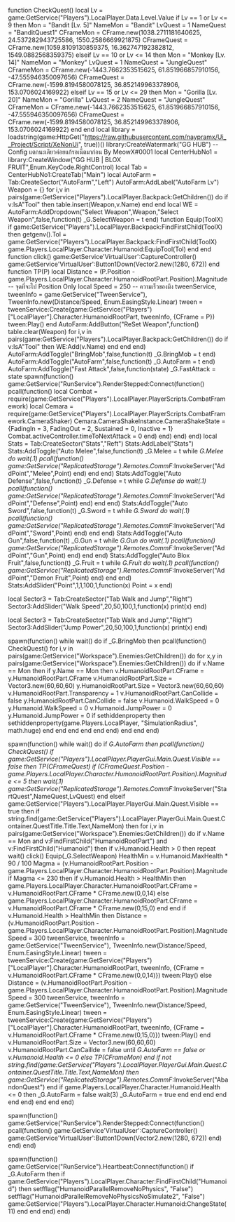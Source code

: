 function CheckQuest()
    local Lv = game:GetService("Players").LocalPlayer.Data.Level.Value
        if Lv == 1 or Lv <= 9 then
            Mon = "Bandit [Lv. 5]"
            NameMon = "Bandit"
            LvQuest = 1
            NameQuest = "BanditQuest1"
            CFrameMon = CFrame.new(1038.2711181640625, 24.537282943725586, 1550.2586669921875)
            CFrameQuest = CFrame.new(1059.8109130859375, 16.362747192382812, 1549.0882568359375)
        elseif Lv == 10 or Lv <= 14 then
            Mon = "Monkey [Lv. 14]"
            NameMon = "Monkey"
            LvQuest = 1
            NameQuest = "JungleQuest"
            CFrameMon = CFrame.new(-1443.7662353515625, 61.851966857910156, -47.555946350097656)
            CFrameQuest = CFrame.new(-1599.8194580078125, 36.852149963378906, 153.0706024169922)
            elseif Lv == 15 or Lv <= 29 then
            Mon = "Gorilla [Lv. 20]"
            NameMon = "Gorilla"
            LvQuest = 2
            NameQuest = "JungleQuest"
            CFrameMon = CFrame.new(-1443.7662353515625, 61.851966857910156, -47.555946350097656)
            CFrameQuest = CFrame.new(-1599.8194580078125, 36.852149963378906, 153.0706024169922) 
    end 
end
local library = loadstring(game:HttpGet("https://raw.githubusercontent.com/naypramx/Ui__Project/Script/XeNonUi", true))()
library:CreateWatermark("GG HUB") -- Config แตกนะเดียวค่อยแก้รอเน็ตมาก่อน By MeowX#0001
local CenterHubNo1 = library:CreateWindow("GG HUB | BLOX FRUIT",Enum.KeyCode.RightControl)
local Tab = CenterHubNo1:CreateTab("Main")
local AutoFarm = Tab:CreateSector("AutoFarm","Left")
AutoFarm:AddLabel("AutoFarm Lv")
Weapon = {}
for i,v in pairs(game:GetService("Players").LocalPlayer.Backpack:GetChildren()) do
    if v:IsA"Tool" then
        table.insert(Weapon,v.Name)
end
end
local WE = AutoFarm:AddDropdown("Select Weapon",Weapon,"Select Weapon",false,function(t)
    _G.SelectWeapon = t
end)
function Equip(ToolX)
if game:GetService("Players").LocalPlayer.Backpack:FindFirstChild(ToolX) then
    getgenv().Tol = game:GetService("Players").LocalPlayer.Backpack:FindFirstChild(ToolX)
    game.Players.LocalPlayer.Character.Humanoid:EquipTool(Tol)
end
end
function click()
game:GetService'VirtualUser':CaptureController()
game:GetService'VirtualUser':Button1Down(Vector2.new(1280, 672))
end
function TP(P)
local Distance = (P.Position - game.Players.LocalPlayer.Character.HumanoidRootPart.Position).Magnitude -- จุดที่จะไป Position Only
local Speed = 250 -- ความเร็วของมึง
tweenService, tweenInfo = game:GetService("TweenService"), TweenInfo.new(Distance/Speed, Enum.EasingStyle.Linear)
tween = tweenService:Create(game:GetService("Players")["LocalPlayer"].Character.HumanoidRootPart, tweenInfo, {CFrame = P})
tween:Play()
end
     AutoFarm:AddButton("ReSet Weapon",function()
    table.clear(Weapon)
    for i,v in pairs(game:GetService("Players").LocalPlayer.Backpack:GetChildren()) do
    if v:IsA"Tool" then
    WE:Add(v.Name)
    end
end
end)
AutoFarm:AddToggle("BringMob",false,function(t)
    _G.BringMob = t
end)
AutoFarm:AddToggle("AutoFarm",false,function(t)
    _G.AutoFarm = t
end)
AutoFarm:AddToggle("Fast Attack",false,function(state)
    _G.FastAttack = state
    spawn(function()
        game:GetService("RunService").RenderStepped:Connect(function()
         pcall(function()
             local Combat = require(game:GetService("Players").LocalPlayer.PlayerScripts.CombatFramework)
             local Cemara = require(game:GetService("Players").LocalPlayer.PlayerScripts.CombatFramework.CameraShaker)
             Cemara.CameraShakeInstance.CameraShakeState = {FadingIn = 3, FadingOut = 2, Sustained = 0, Inactive = 1}
             Combat.activeController.timeToNextAttack = 0
         end)
     end) 
     end)
end)
local Stats = Tab:CreateSector("Stats","Reft")
Stats:AddLabel("Stats")
Stats:AddToggle("Auto Melee",false,function(t)
_G.Melee = t
while _G.Melee do wait(.1)
pcall(function()
game:GetService("ReplicatedStorage").Remotes.CommF_:InvokeServer("AddPoint","Melee",Point)
end)
end
end)
Stats:AddToggle("Auto Defense",false,function(t)
_G.Defense = t
while _G.Defense do wait(.1)
pcall(function()
game:GetService("ReplicatedStorage").Remotes.CommF_:InvokeServer("AddPoint","Defense",Point)
end)
end
end)
Stats:AddToggle("Auto Sword",false,function(t)
_G.Sword = t
while _G.Sword do wait(.1)
pcall(function()
game:GetService("ReplicatedStorage").Remotes.CommF_:InvokeServer("AddPoint","Sword",Point)
end)
end
end)
Stats:AddToggle("Auto Gun",false,function(t)
_G.Gun = t
while _G.Gun do wait(.1)
pcall(function()
game:GetService("ReplicatedStorage").Remotes.CommF_:InvokeServer("AddPoint","Gun",Point)
end)
end
end)
Stats:AddToggle("Auto Blox Fruit",false,function(t)
_G.Fruit = t
while _G.Fruit do wait(.1)
pcall(function()
game:GetService("ReplicatedStorage").Remotes.CommF_:InvokeServer("AddPoint","Demon Fruit",Point)
end)
end
end)
Stats:AddSlider("Point",1,1,100,1,function(x)
Point = x
end)

local Sector3 = Tab:CreateSector("Tab Walk and Jump","Right")
Sector3:AddSlider("Walk Speed",20,50,100,1,function(x)
    print(x)
end)

local Sector3 = Tab:CreateSector("Tab Walk and Jump","Right")
Sector3:AddSlider("Jump Power",20,50,100,1,function(x)
    print(x)
end)

spawn(function()
while wait() do
    if _G.BringMob then
        pcall(function()
        CheckQuest()
   for i,v in pairs(game:GetService("Workspace").Enemies:GetChildren()) do
for x,y in pairs(game:GetService("Workspace").Enemies:GetChildren()) do
if v.Name == Mon then
if y.Name == Mon then
v.HumanoidRootPart.CFrame = y.HumanoidRootPart.CFrame
v.HumanoidRootPart.Size = Vector3.new(60,60,60)
y.HumanoidRootPart.Size = Vector3.new(60,60,60)
v.HumanoidRootPart.Transparency = 1
v.HumanoidRootPart.CanCollide = false
y.HumanoidRootPart.CanCollide = false
v.Humanoid.WalkSpeed = 0
y.Humanoid.WalkSpeed = 0
v.Humanoid.JumpPower = 0
y.Humanoid.JumpPower = 0
if sethiddenproperty then
 sethiddenproperty(game.Players.LocalPlayer, "SimulationRadius", math.huge)
end
end
end
end
end
end)
end
end
end)


spawn(function()
while wait() do
    if _G.AutoFarm then
        pcall(function()
        CheckQuest()
if game:GetService("Players").LocalPlayer.PlayerGui.Main.Quest.Visible == false then
TP(CFrameQuest)
if (CFrameQuest.Position - game.Players.LocalPlayer.Character.HumanoidRootPart.Position).Magnitude <= 5 then
wait(.1)
game:GetService("ReplicatedStorage").Remotes.CommF_:InvokeServer("StartQuest",NameQuest,LvQuest)
end
elseif game:GetService("Players").LocalPlayer.PlayerGui.Main.Quest.Visible == true then
    if string.find(game:GetService("Players").LocalPlayer.PlayerGui.Main.Quest.Container.QuestTitle.Title.Text,NameMon) then
        for i,v in pairs(game:GetService("Workspace").Enemies:GetChildren()) do
            if v.Name == Mon and v:FindFirstChild("HumanoidRootPart") and v:FindFirstChild("Humanoid")   then
                if v.Humanoid.Health > 0 then
                repeat wait()
                    click()
                    Equip(_G.SelectWeapon)
                    HealthMin = v.Humanoid.MaxHealth * 90 / 100
                    Magma = (v.HumanoidRootPart.Position - game.Players.LocalPlayer.Character.HumanoidRootPart.Position).Magnitude
                    if Magma <= 230 then
                        if v.Humanoid.Health > HealthMin then
                            game.Players.LocalPlayer.Character.HumanoidRootPart.CFrame = v.HumanoidRootPart.CFrame * CFrame.new(0,0,14)
                            else
                            game.Players.LocalPlayer.Character.HumanoidRootPart.CFrame = v.HumanoidRootPart.CFrame * CFrame.new(0,15,0)
                        end
                    end
                        if v.Humanoid.Health > HealthMin then
                    Distance = (v.HumanoidRootPart.Position - game.Players.LocalPlayer.Character.HumanoidRootPart.Position).Magnitude 
                    Speed = 300 
                    tweenService, tweenInfo = game:GetService("TweenService"), TweenInfo.new(Distance/Speed, Enum.EasingStyle.Linear)
                    tween = tweenService:Create(game:GetService("Players")["LocalPlayer"].Character.HumanoidRootPart, tweenInfo, {CFrame = v.HumanoidRootPart.CFrame * CFrame.new(0,0,14)})
                    tween:Play() 
                    else
                    Distance = (v.HumanoidRootPart.Position - game.Players.LocalPlayer.Character.HumanoidRootPart.Position).Magnitude 
                    Speed = 300 
                    tweenService, tweenInfo = game:GetService("TweenService"), TweenInfo.new(Distance/Speed, Enum.EasingStyle.Linear)
                    tween = tweenService:Create(game:GetService("Players")["LocalPlayer"].Character.HumanoidRootPart, tweenInfo, {CFrame = v.HumanoidRootPart.CFrame * CFrame.new(0,15,0)})
                    tween:Play()
                        end
                    v.HumanoidRootPart.Size = Vector3.new(60,60,60)
                    v.HumanoidRootPart.CanCaillde = false
                until _G.AutoFarm == false or v.Humanoid.Health <= 0
                else
                    TP(CFrameMon)
                end
                if not string.find(game:GetService("Players").LocalPlayer.PlayerGui.Main.Quest.Container.QuestTitle.Title.Text,NameMon) then
                game:GetService("ReplicatedStorage").Remotes.CommF_:InvokeServer("AbandonQuest")
                end
                if game.Players.LocalPlayer.Character.Humanoid.Health <= 0 then
                    _G.AutoFarm = false
                    wait(3)
                    _G.AutoFarm = true
                    end
            end
            end
    end
    end
   end)
end
end
end)

spawn(function()
    game:GetService("RunService").RenderStepped:Connect(function()
     pcall(function()
         game:GetService'VirtualUser':CaptureController()
         game:GetService'VirtualUser':Button1Down(Vector2.new(1280, 672))
     end)
 end) 
 end)

spawn(function()
game:GetService("RunService").Heartbeat:Connect(function()
    if _G.AutoFarm then
    if game:GetService("Players").LocalPlayer.Character:FindFirstChild("Humanoid") then
        setfflag("HumanoidParallelRemoveNoPhysics", "False")
        setfflag("HumanoidParallelRemoveNoPhysicsNoSimulate2", "False")
        game:GetService("Players").LocalPlayer.Character.Humanoid:ChangeState(11)
        end
    end
end)
end)
